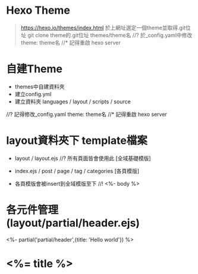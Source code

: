 # Hexo Theme
> https://hexo.io/themes/index.html
> 於上網址選定一個theme並取得.git位址
git clone theme的.git位址 themes/theme名
//? 於_config.yaml中修改
theme: theme名
//* 記得重啟 hexo server

# 自建Theme
* themes中自建資料夾
* 建立config.yml
* 建立資料夾 
languages / layout / scripts / source

//? 記得修改_config.yaml theme: theme名
//* 記得重啟 hexo server

# layout資料夾下 template檔案
* layout / layout.ejs //? 所有頁面皆會使用此 [全域基礎模版]

* index.ejs / post / page / tag / categories [各頁模版]

* 各頁模版會被insert到全域模版至下
//!  <%- body %> 

# 各元件管理 (layout/partial/header.ejs)

<!-- 傳入變數 -->
<%- partial('partial/header',{title: 
'Hello world'}) %>
<h1><%= title %></h1>